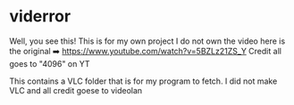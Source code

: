 # viderror
Well, you see this!
This is for my own project
I do not own the video here is the original ➡️ https://www.youtube.com/watch?v=5BZLz21ZS_Y
Credit all goes to "4096" on YT

This contains a VLC folder that is for my program to fetch. I did not make VLC and all credit goese to videolan
